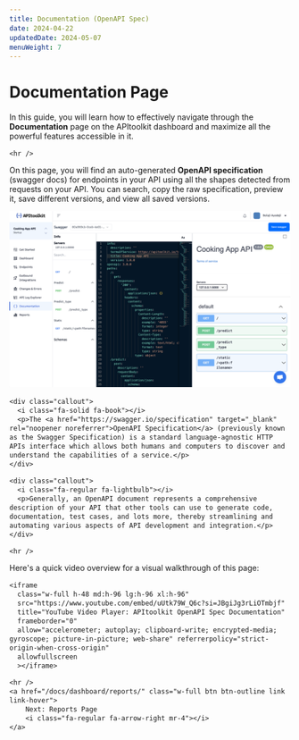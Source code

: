 ```yaml
---
title: Documentation (OpenAPI Spec)
date: 2024-04-22
updatedDate: 2024-05-07
menuWeight: 7
---
```


# Documentation Page

In this guide, you will learn how to effectively navigate through the **Documentation** page on the APItoolkit dashboard and maximize all the powerful features accessible in it.

```=html
<hr />
```

On this page, you will find an auto-generated **OpenAPI specification** (swagger docs) for endpoints in your API using all the shapes detected from requests on your API. You can search, copy the raw specification, preview it, save different versions, and view all saved versions.

![Screenshot of APItoolkit's documentation page](/docs/dashboard/documentation/screen.png)

```=html
<div class="callout">
  <i class="fa-solid fa-book"></i>
  <p>The <a href="https://swagger.io/specification" target="_blank" rel="noopener noreferrer">OpenAPI Specification</a> (previously known as the Swagger Specification) is a standard language-agnostic HTTP APIs interface which allows both humans and computers to discover and understand the capabilities of a service.</p>
</div>
```

```=html
<div class="callout">
  <i class="fa-regular fa-lightbulb"></i>
  <p>Generally, an OpenAPI document represents a comprehensive description of your API that other tools can use to generate code, documentation, test cases, and lots more, thereby streamlining and automating various aspects of API development and integration.</p>
</div>
```

```=html
<hr />
```

Here's a quick video overview for a visual walkthrough of this page:

```=html
<iframe
  class="w-full h-48 md:h-96 lg:h-96 xl:h-96"
  src="https://www.youtube.com/embed/uUtk79W_Q6c?si=JBgiJg3rLiOTmbjf"
  title="YouTube Video Player: APItoolkit OpenAPI Spec Documentation"
  frameborder="0"
  allow="accelerometer; autoplay; clipboard-write; encrypted-media; gyroscope; picture-in-picture; web-share" referrerpolicy="strict-origin-when-cross-origin"
  allowfullscreen
  ></iframe>
```

```=html
<hr />
<a href="/docs/dashboard/reports/" class="w-full btn btn-outline link link-hover">
    Next: Reports Page
    <i class="fa-regular fa-arrow-right mr-4"></i>
</a>
```
